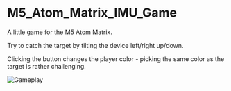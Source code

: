 # M5_Atom_Matrix_IMU_Game
A little game for the M5 Atom Matrix.

Try to catch the target by tilting the device left/right up/down.

Clicking the button changes the player color - picking the same color as the target is rather challenging.

![Gameplay](images/GameplayAnimation.gif)
